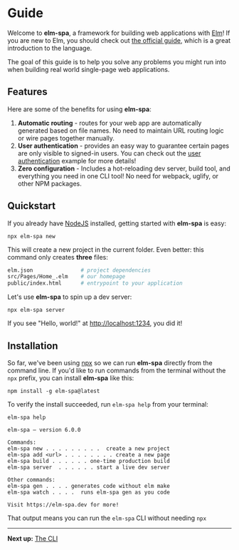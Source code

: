 # Guide

Welcome to __elm-spa__, a framework for building web applications with [Elm](https://elm-lang.org)!
If you are new to Elm, you should check out [the official guide](https://guide.elm-lang.org), which
is a great introduction to the language.

The goal of this guide is to help you solve any problems you might run into when building real world single-page web applications.

## Features

Here are some of the benefits for using __elm-spa__:
1. __Automatic routing__ - routes for your web app are automatically generated based on file names. No need to maintain URL routing logic or wire pages together manually.
1. __User authentication__ - provides an easy way to guarantee certain pages are only visible to signed-in users. You can check out the [user authentication](/examples/04-authentication) example for more details!
1. __Zero configuration__ - Includes a hot-reloading dev server, build tool, and everything you need in one CLI tool! No need for webpack, uglify, or other NPM packages.


## Quickstart

If you already have [NodeJS](https://nodejs.org) installed, getting started with __elm-spa__ is easy:

```terminal
npx elm-spa new
```

This will create a new project in the current folder. Even better: this command only creates __three__ files:

```bash
elm.json               # project dependencies
src/Pages/Home_.elm    # our homepage
public/index.html      # entrypoint to your application
```

Let's use __elm-spa__ to spin up a dev server:

```terminal
npx elm-spa server
```

If you see "Hello, world!" at [http://localhost:1234](http://localhost:1234), you did it!

## Installation

So far, we've been using [npx](https://www.npmjs.com/package/npx) so we can run __elm-spa__ directly from the command line. If you'd like to run commands from the terminal without the `npx` prefix, you can install __elm-spa__ like this:

```terminal
npm install -g elm-spa@latest
```

To verify the install succeeded, run `elm-spa help` from your terminal:

```terminal
elm-spa help

elm-spa – version 6.0.0

Commands:
elm-spa new . . . . . . . . .  create a new project
elm-spa add <url> . . . . . . . . create a new page
elm-spa build . . . . . . one-time production build
elm-spa server  . . . . . . start a live dev server

Other commands:
elm-spa gen . . . . generates code without elm make
elm-spa watch . . . .  runs elm-spa gen as you code

Visit https://elm-spa.dev for more!
```

That output means you can run the `elm-spa` CLI without needing `npx`

---

__Next up:__ [The CLI](/guide/01-cli)
